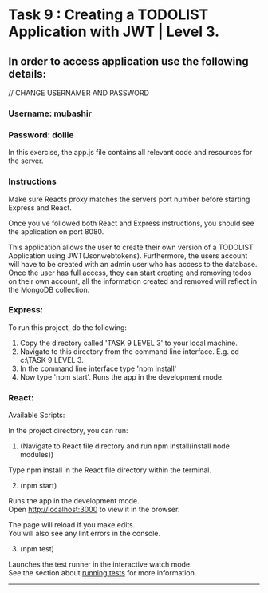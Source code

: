 
# Task 9 : Creating a TODOLIST Application with JWT | Level 3.

## In order to access application use the following details:

// CHANGE USERNAMER AND PASSWORD
### Username: mubashir
### Password: dollie

In this exercise, the app.js file contains all relevant code and resources for the server.

### Instructions

Make sure Reacts proxy matches the servers port number before starting Express and React.

Once you've followed both React and Express instructions, you should see the application on port 8080.

This application allows the user to create their own version of a TODOLIST Application using JWT(Jsonwebtokens). Furthermore, the users account will have to be created with an admin user who has access to the database.
Once the user has full access, they can start creating and removing todos on their own account, all the information created and removed will reflect in the MongoDB collection. 

### Express:

To run this project, do the following:
1. Copy the directory called 'TASK 9 LEVEL 3' to your local machine.
2. Navigate to this directory from the command line interface. E.g. cd c:\TASK 9 LEVEL 3.
3. In the command line interface type 'npm install'
4. Now type 'npm start'. Runs the app in the development mode.

### React:

Available Scripts:

In the project directory, you can run:

1. (Navigate to React file directory and run npm install(install node modules))

Type npm install in the React file directory within the terminal.

2. (npm start)

Runs the app in the development mode.\
Open [http://localhost:3000](http://localhost:3000) to view it in the browser.

The page will reload if you make edits.\
You will also see any lint errors in the console.

3. (npm test)

Launches the test runner in the interactive watch mode.\
See the section about [running tests](https://facebook.github.io/create-react-app/docs/running-tests) for more information.

_________________________________________________________________________________________________________________________________________________________



